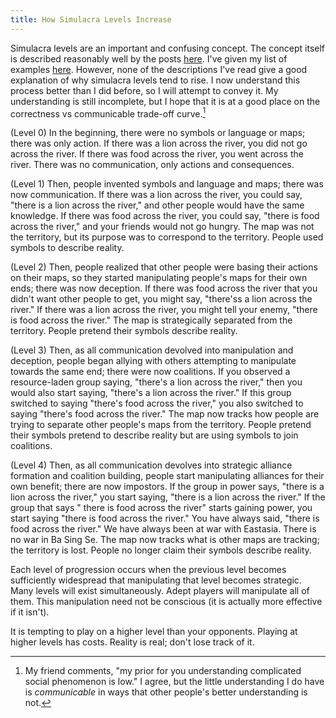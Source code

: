 ```yaml
---
title: How Simulacra Levels Increase
---
```


Simulacra levels are an important and confusing concept. The concept itself is described reasonably well by the posts [here](https://www.lesswrong.com/tag/simulacrum-levels). I've given my list of examples [here](https://markxu.com/simulacra-examples). However, none of the descriptions I've read give a good explanation of why simulacra levels tend to rise. I now understand this process better than I did before, so I will attempt to convey it. My understanding is still incomplete, but I hope that it is at a good place on the correctness vs communicable trade-off curve.[^1]

[^1]: My friend comments, "my prior for you understanding complicated social phenomenon is low." I agree, but the little understanding I do have is *communicable* in ways that other people's better understanding is not.

(Level 0) In the beginning, there were no symbols or language or maps; there was only action. If there was a lion across the river, you did not go across the river. If there was food across the river, you went across the river. There was no communication, only actions and consequences. 

(Level 1) Then, people invented symbols and language and maps; there was now communication. If there was a lion across the river, you could say, "there is a lion across the river," and other people would have the same knowledge. If there was food across the river, you could say, "there is food across the river," and your friends would not go hungry. The map was not the territory, but its purpose was to correspond to the territory. People used symbols to describe reality.

(Level 2) Then, people realized that other people were basing their actions on their maps, so they started manipulating people's maps for their own ends; there was now deception. If there was food across the river that you didn't want other people to get, you might say, "there'ss a lion across the river." If there was a lion across the river, you might tell your enemy, "there is food across the river." The map is strategically separated from the territory. People pretend their symbols describe reality.

(Level 3) Then, as all communication devolved into manipulation and deception, people began allying with others attempting to manipulate towards the same end; there were now coalitions. If you observed a resource-laden group saying, "there's a lion across the river," then you would also start saying, "there's a lion across the river." If this group switched to saying "there's food across the river," you also switched to saying "there's food across the river." The map now tracks how people are trying to separate other people's maps from the territory. People pretend their symbols pretend to describe reality but are using symbols to join coalitions.

(Level 4) Then, as all communication devolves into strategic alliance formation and coalition building, people start manipulating alliances for their own benefit; there are now impostors. If the group in power says, "there is a lion across the river," you start saying, "there is a lion across the river." If the group that says " there is food across the river" starts gaining power, you start saying "there is food across the river." You have always said, "there is food across the river." We have always been at war with Eastasia. There is no war in Ba Sing Se. The map now tracks what is other maps are tracking; the territory is lost. People no longer claim their symbols describe reality.

Each level of progression occurs when the previous level becomes sufficiently widespread that manipulating that level becomes strategic. Many levels will exist simultaneously. Adept players will manipulate all of them. This manipulation need not be conscious (it is actually more effective if it isn't).

It is tempting to play on a higher level than your opponents. Playing at higher levels has costs. Reality is real; don't lose track of it.